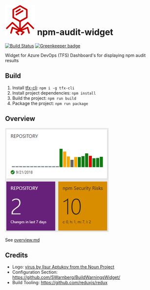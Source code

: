 # ![logo](img/logo.png) npm-audit-widget

[![Build Status](https://api.travis-ci.org/BrandonBoone/npm-audit-widget.svg?branch=master)](https://travis-ci.org/BrandonBoone/npm-audit-widget) [![Greenkeeper badge](https://badges.greenkeeper.io/BrandonBoone/npm-audit-widget.svg)](https://greenkeeper.io/)

Widget for Azure DevOps (TFS) Dashboard's for displaying npm audit results

## Build

1. Install [tfx-cli](https://github.com/Microsoft/tfs-cli): `npm i -g tfx-cli`
1. Install project dependencies: `npm install`
1. Build the project: `npm run build`
1. Package the project: `npm run package`

## Overview

![widget example](img/example.png)

See [overview.md](overview.md)

## Credits

- Logo: [virus by Ilsur Aptukov from the Noun Project](https://thenounproject.com/term/virus/209072/)
- Configuration Section: https://github.com/SWarnberg/BuildWarningsWidget/
- Build Tooling: https://github.com/reduxjs/redux
